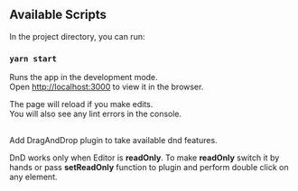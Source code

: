 ## Available Scripts

In the project directory, you can run:

### `yarn start`

Runs the app in the development mode.<br />
Open [http://localhost:3000](http://localhost:3000) to view it in the browser.

The page will reload if you make edits.<br />
You will also see any lint errors in the console.

##
Add DragAndDrop plugin to take available dnd features.

DnD works only when Editor is **readOnly**. To make **readOnly** switch it by hands or pass **setReadOnly** function to plugin and perform double click on any element.